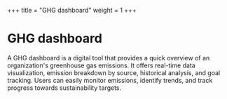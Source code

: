 +++
title = "GHG dashboard"
weight = 1
+++


# GHG dashboard

A GHG dashboard is a digital tool that provides a quick overview of an organization's greenhouse gas emissions. It offers real-time data visualization, emission breakdown by source, historical analysis, and goal tracking. Users can easily monitor emissions, identify trends, and track progress towards sustainability targets.